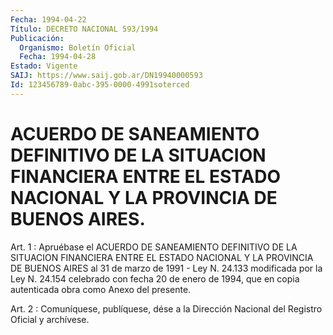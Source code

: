 ```yaml
---
Fecha: 1994-04-22
Título: DECRETO NACIONAL 593/1994
Publicación:
  Organismo: Boletín Oficial
  Fecha: 1994-04-28
Estado: Vigente
SAIJ: https://www.saij.gob.ar/DN19940000593
Id: 123456789-0abc-395-0000-4991soterced
---
```

# ACUERDO DE SANEAMIENTO DEFINITIVO DE LA SITUACION FINANCIERA ENTRE EL ESTADO NACIONAL Y LA PROVINCIA DE BUENOS AIRES.

<a id="1"></a>
Art.  1 : Apruébase el ACUERDO DE SANEAMIENTO DEFINITIVO DE LA SITUACION FINANCIERA  ENTRE  EL  ESTADO  NACIONAL Y LA PROVINCIA DE BUENOS AIRES al 31 de marzo de 1991 - Ley  N. 24.133 modificada por la Ley N. 24.154 celebrado con fecha 20 de enero  de  1994,  que en copia autenticada obra como Anexo del presente.

<a id="2"></a>
Art. 2 : Comuníquese, publíquese, dése a la Dirección Nacional del Registro Oficial y archívese.